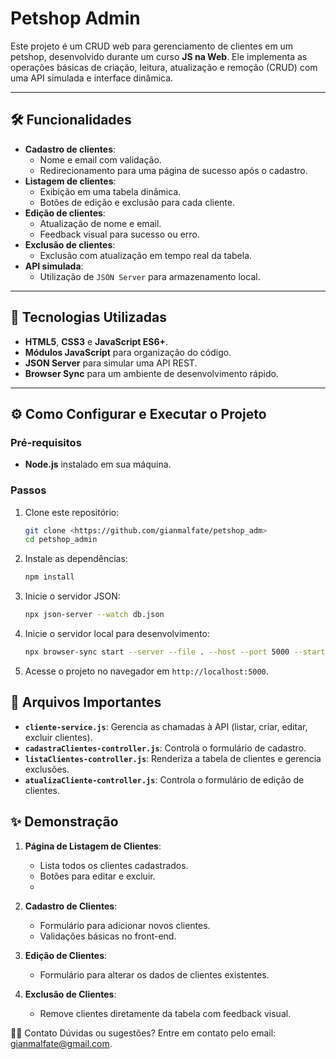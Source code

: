 # Petshop Admin

Este projeto é um CRUD web para gerenciamento de clientes em um petshop, desenvolvido durante um curso **JS na Web**. Ele implementa as operações básicas de criação, leitura, atualização e remoção (CRUD) com uma API simulada e interface dinâmica.

---

## 🛠️ Funcionalidades

- **Cadastro de clientes**:
  - Nome e email com validação.
  - Redirecionamento para uma página de sucesso após o cadastro.
- **Listagem de clientes**:
  - Exibição em uma tabela dinâmica.
  - Botões de edição e exclusão para cada cliente.
- **Edição de clientes**:
  - Atualização de nome e email.
  - Feedback visual para sucesso ou erro.
- **Exclusão de clientes**:
  - Exclusão com atualização em tempo real da tabela.
- **API simulada**:
  - Utilização de `JSON Server` para armazenamento local.

---

## 🚀 Tecnologias Utilizadas

- **HTML5**, **CSS3** e **JavaScript ES6+**.
- **Módulos JavaScript** para organização do código.
- **JSON Server** para simular uma API REST.
- **Browser Sync** para um ambiente de desenvolvimento rápido.

---

## ⚙️ Como Configurar e Executar o Projeto

### Pré-requisitos

- **Node.js** instalado em sua máquina.

### Passos

1. Clone este repositório:
   ```bash
   git clone <https://github.com/gianmalfate/petshop_adm>
   cd petshop_admin
2. Instale as dependências:
    ```bash
    npm install
3. Inicie o servidor JSON:
	```bash
    npx json-server --watch db.json 
4. Inicie o servidor local para desenvolvimento:
    ```bash
    npx browser-sync start --server --file . --host --port 5000 --startPath telas/lista_cliente.html
5. Acesse o projeto no navegador em `http://localhost:5000`.

## 📂 Arquivos Importantes

-   **`cliente-service.js`**: Gerencia as chamadas à API (listar, criar, editar, excluir clientes).
-   **`cadastraClientes-controller.js`**: Controla o formulário de cadastro.
-   **`listaClientes-controller.js`**: Renderiza a tabela de clientes e gerencia exclusões.
-   **`atualizaCliente-controller.js`**: Controla o formulário de edição de clientes.

## ✨ Demonstração

1.  **Página de Listagem de Clientes**:
    -   Lista todos os clientes cadastrados.
    -   Botões para editar e excluir.
    -   
2.  **Cadastro de Clientes**:
    -   Formulário para adicionar novos clientes.
    -   Validações básicas no front-end.
      
3.  **Edição de Clientes**:
    -   Formulário para alterar os dados de clientes existentes.
      
4.  **Exclusão de Clientes**:
    -   Remove clientes diretamente da tabela com feedback visual.

🧑‍💻 Contato
Dúvidas ou sugestões? Entre em contato pelo email: gianmalfate@gmail.com.
